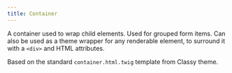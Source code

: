 ```yaml
---
title: Container
---
```


A container used to wrap child elements. Used for grouped form items. Can also
be used as a theme wrapper for any renderable element, to surround it with a 
`<div>` and HTML attributes.

Based on the standard `container.html.twig` template from Classy theme.
